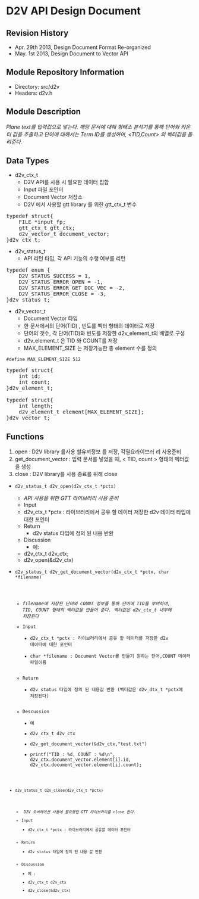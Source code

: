 D2V API Design Document
=======================

Revision History
----------------
- Apr. 29th 2013, Design Document Format Re-organized
- May. 1st 2013, Design Document to Vector API


Module Repository Information
-----------------------------
- Directory: src/d2v
- Headers: d2v.h


Module Description
------------------
<i>Plane text를 입력값으로 넣는다. 해당 문서에 대해 형태소 분석기를 통해 단어와 카운터 값을 추출하고 단어에 대해서는 Term ID를 생성하여, <TID,Count> 의 벡터값을 돌려준다.</i>

Data Types
----------
- d2v_ctx_t
	- D2V API를 사용 시 필요한 데이터 집합
	- Input 파일 포인터
	- Document Vector 저장소
	- D2V 에서 사용할 gtt library 를 위한 gtt_ctx_t 변수

<pre>
typedef struct{
	FILE *input_fp;
	gtt_ctx_t gtt_ctx;
	d2v_vector_t document_vector;
}d2v_ctx_t;
</pre>

- d2v_status_t
	- API 리턴 타입,  각 API 기능의 수행 여부를 리턴

<pre>
typedef enum {
	D2V_STATUS_SUCCESS = 1,
	D2V_STATUS_ERROR_OPEN = -1,
	D2V_STATUS_ERROR_GET_DOC_VEC = -2,
	D2V_STATUS_ERROR_CLOSE = -3,
}d2v_status_t;
</pre>


- d2v_vector_t 
	- Document Vector 타입
	- 한 문서에서의 단어(TID) , 빈도를 벡터 형태의 데이터로 저장
	- 단어의 갯수, 각 단어(TID)와 빈도를 저장한 d2v_element_t의 배열로 구성
	- d2v_element_t 은 TID 와 COUNT를 저장
	- MAX_ELEMENT_SIZE 는 저장가능한 총 element 수를 정의

<code>#define MAX_ELEMENT_SIZE 512</code>

<pre>
typedef struct{
	int id;
	int count;
}d2v_element_t;

typedef struct{
	int length;
	d2v_element_t element[MAX_ELEMENT_SIZE];
}d2v_vector_t;
</pre>

Functions
---------

1. open : D2V library 를사용 할유져정보 를 저장,  각필요라이브러 리 사용준비
2. get_document_vector : 입력 문서를 넣었을 때, < TID, count > 형태의 벡터값을 생성
3. close : D2V library를 사용 종료를 위해 close

- <code>d2v_status_t d2v_open(d2v_ctx_t *pctx)</code>
    - <i>API 사용을 위한 GTT 라이브러리 사용 준비</i>
    - Input
	- d2v_ctx_t *pctx : 라이브러리에서 공유 할 데이터 저장한 d2v 데이터 타입에 대한 포인터
    - Return
    	- d2v status 타입에 정의 된 내용 반환
    - Discussion
    	-  예:
	- d2v_ctx_t d2v_ctx;
	- d2v_open(&d2v_ctx)

- <code>d2v_status_t d2v_get_document_vector(d2v_ctx_t *pctx, char *filename)
	- <i>filename에 저장된 단어와 COUNT 정보를 통해 단어에 TID를 부여하여, TID, COUNT 형태의 벡터값을 만들어 준다. 벡터값은 d2v_ctx_t 내부에 저장된다 </i>
	- Input
		- d2v_ctx_t *pctx : 라이브러리에서 공유 할 데이터를 저장한 d2v 데이터에 대한 포인터
		- char *filename : Document Vector를 만들기 원하는 단어,COUNT 데이터 파일이름
	- Return
		- d2v status 타입에 정의 된 내용값 반환 (벡터값은 d2v_dtx_t *pctx에 저장된다)
	- Descussion
		- 예
		- d2v_ctx_t d2v_ctx
		- d2v_get_document_vector(&d2v_ctx,"test.txt")
		- printf("TID : %d, COUNT : %d\n",
				d2v_ctx.document_vector.element[i].id,
				d2v_ctx.document_vector.element[i].count);

- <code>d2v_status_t d2v_close(d2v_ctx_t *pctx)
	- <i> D2V 오버레이션 사용에 필요했던 GTT 라이브러리를 close 한다. </i>
	- Input
		- d2v_ctx_t *pctx : 라이브러리에서 공유할 데이터 포인터
	- Return
		- d2v status 타입에 정의 된 내용 값 반환
	- Discussion
		- 예 :
		- d2v_ctx_t d2v_ctx
		- d2v_close(&d2v_ctx)
